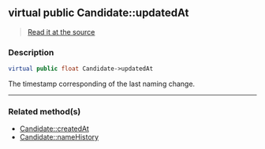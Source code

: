 ## virtual public Candidate::updatedAt

> [Read it at the source](https://github.com/julien-boudry/Condorcet/blob/master/src/Candidate.php#L20)

### Description    

```php
virtual public float Candidate->updatedAt 
```

The timestamp corresponding of the last naming change.
    
---------------------------------------

### Related method(s)      

* [Candidate::createdAt](/Docs/ApiReferences/Candidate%20Class/public%20Candidate--createdAt.md)    
* [Candidate::nameHistory](/Docs/ApiReferences/Candidate%20Class/public%20Candidate--nameHistory.md)    

